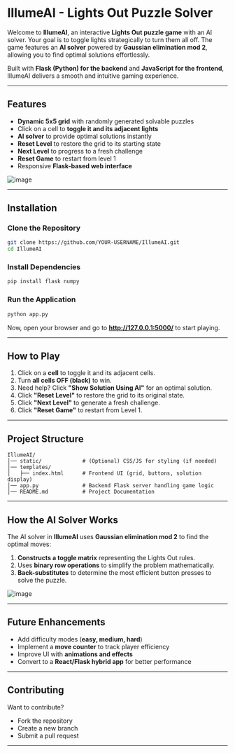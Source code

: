 # IllumeAI - Lights Out Puzzle Solver  

Welcome to **IllumeAI**, an interactive **Lights Out puzzle game** with an AI solver. Your goal is to toggle lights strategically to turn them all off. The game features an **AI solver** powered by **Gaussian elimination mod 2**, allowing you to find optimal solutions effortlessly.  

Built with **Flask (Python) for the backend** and **JavaScript for the frontend**, IllumeAI delivers a smooth and intuitive gaming experience.  

---

## Features  
- **Dynamic 5x5 grid** with randomly generated solvable puzzles  
- Click on a cell to **toggle it and its adjacent lights**  
- **AI solver** to provide optimal solutions instantly  
- **Reset Level** to restore the grid to its starting state  
- **Next Level** to progress to a fresh challenge  
- **Reset Game** to restart from level 1  
- Responsive **Flask-based web interface**  

![image](https://github.com/user-attachments/assets/a7829dc4-5f00-466b-b13e-c8cdc421525b)

---

## Installation  

### Clone the Repository  
```bash
git clone https://github.com/YOUR-USERNAME/IllumeAI.git
cd IllumeAI
```

### Install Dependencies  
```bash
pip install flask numpy
```

### Run the Application  
```bash
python app.py
```
Now, open your browser and go to **http://127.0.0.1:5000/** to start playing.  

---

## How to Play  
1. Click on a **cell** to toggle it and its adjacent cells.  
2. Turn **all cells OFF (black)** to win.  
3. Need help? Click **"Show Solution Using AI"** for an optimal solution.  
4. Click **"Reset Level"** to restore the grid to its original state.  
5. Click **"Next Level"** to generate a fresh challenge.  
6. Click **"Reset Game"** to restart from Level 1.  

---

## Project Structure  
```
IllumeAI/
│── static/             # (Optional) CSS/JS for styling (if needed)
│── templates/
│   ├── index.html      # Frontend UI (grid, buttons, solution display)
│── app.py              # Backend Flask server handling game logic
│── README.md           # Project Documentation
```

---

## How the AI Solver Works  
The AI solver in **IllumeAI** uses **Gaussian elimination mod 2** to find the optimal moves:  
1. **Constructs a toggle matrix** representing the Lights Out rules.  
2. Uses **binary row operations** to simplify the problem mathematically.  
3. **Back-substitutes** to determine the most efficient button presses to solve the puzzle.  

![image](https://github.com/user-attachments/assets/08d9645f-a930-4c0b-878f-34146b5c1e5c)

---

## Future Enhancements  
- Add difficulty modes (**easy, medium, hard**)  
- Implement a **move counter** to track player efficiency  
- Improve UI with **animations and effects**  
- Convert to a **React/Flask hybrid app** for better performance  

---

## Contributing  
Want to contribute?  
- Fork the repository  
- Create a new branch  
- Submit a pull request  

---

